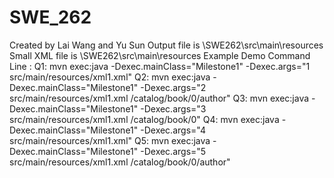 # SWE_262
Created by Lai Wang and Yu Sun 
Output file is \SWE262\src\main\resources
Small XML file is \SWE262\src\main\resources
Example Demo Command Line :
        Q1: mvn exec:java -Dexec.mainClass="Milestone1" -Dexec.args="1 src/main/resources/xml1.xml"
        Q2: mvn exec:java -Dexec.mainClass="Milestone1" -Dexec.args="2 src/main/resources/xml1.xml /catalog/book/0/author"
        Q3: mvn exec:java -Dexec.mainClass="Milestone1" -Dexec.args="3 src/main/resources/xml1.xml /catalog/book/0"
        Q4: mvn exec:java -Dexec.mainClass="Milestone1" -Dexec.args="4 src/main/resources/xml1.xml"
        Q5: mvn exec:java -Dexec.mainClass="Milestone1" -Dexec.args="5 src/main/resources/xml1.xml /catalog/book/0/author"
